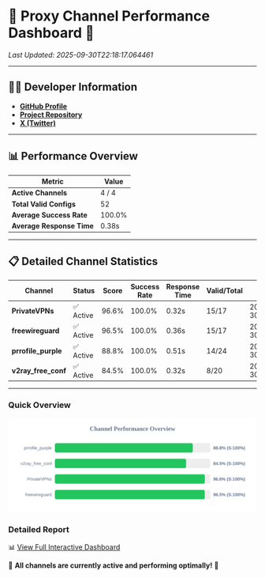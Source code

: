 # 🌟 Proxy Channel Performance Dashboard 🌟

_Last Updated: 2025-09-30T22:18:17.064461_

---

## 👩‍💻 Developer Information

- **[GitHub Profile](https://github.com/4n0nymou3)**  
- **[Project Repository](https://github.com/4n0nymou3/multi-proxy-config-fetcher)**  
- **[X (Twitter)](https://x.com/4n0nymou3)**  

---

## 📊 Performance Overview

| Metric                | Value       |
|-----------------------|-------------|
| **Active Channels**   | 4 / 4       |
| **Total Valid Configs** | 52          |
| **Average Success Rate** | 100.0%      |
| **Average Response Time** | 0.38s       |

---

## 📋 Detailed Channel Statistics

| Channel          | Status     | Score  | Success Rate | Response Time | Valid/Total | Last Success               |
|------------------|------------|--------|--------------|---------------|-------------|----------------------------|
| **PrivateVPNs**  | ✅ Active  | 96.6%  | 100.0% | 0.32s         | 15/17       | 2025-09-30T22:18:16.673535 |
| **freewireguard**  | ✅ Active  | 96.5%  | 100.0% | 0.36s         | 15/17       | 2025-09-30T22:18:17.062618 |
| **prrofile_purple**  | ✅ Active  | 88.8%  | 100.0% | 0.51s         | 14/24       | 2025-09-30T22:18:15.919928 |
| **v2ray_free_conf**  | ✅ Active  | 84.5%  | 100.0% | 0.32s         | 8/20       | 2025-09-30T22:18:16.314955 |

---

### Quick Overview
<div align="center">
  <a href="https://raw.githubusercontent.com/nullluser/NullRepo/refs/heads/main/assets/channel_stats_chart.svg">
    <img src="https://raw.githubusercontent.com/nullluser/NullRepo/refs/heads/main/assets/channel_stats_chart.svg" alt="Source Performance Statistics" width="800">
  </a>
</div>

### Detailed Report
📊 [View Full Interactive Dashboard](https://htmlpreview.github.io/?https://github.com/nullluser/NullRepo/blob/main/assets/performance_report.html)

🎉 **All channels are currently active and performing optimally!** 🎉
